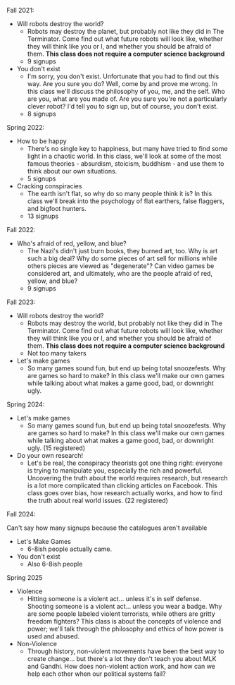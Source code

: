 Fall 2021:

 - Will robots destroy the world?
   - Robots may destroy the planet, but probably not like they did in The Terminator. Come find out what future robots will look like, whether they will think like you or I, and whether you should be afraid of them. **This class does not require a computer science background**
   - 9 signups
 - You don't exist
   - I'm sorry, you don't exist. Unfortunate that you had to find out this way. Are you sure you do? Well, come by and prove me wrong. In this class we'll discuss the philosophy of you, me, and the self. Who are you, what are you made of. Are you sure you're not a particularly clever robot? I'd tell you to sign up, but of course, you don't exist.
   - 8 signups

Spring 2022:

 - How to be happy
   - There's no single key to happiness, but many have tried to find some light in a chaotic world. In this class, we'll look at some of the most famous theories - absurdism, stoicism, buddhism - and use them to think about our own situations.
   - 5 signups
 - Cracking conspiracies
   - The earth isn't flat, so why do so many people think it is? In this class we'll break into the psychology of flat earthers, false flaggers, and bigfoot hunters.
   - 13 signups

Fall 2022:

 - Who's afraid of red, yellow, and blue?
   - The Nazi's didn't just burn books, they burned art, too. Why is art such a big deal? Why do some pieces of art sell for millions while others pieces are viewed as "degenerate"? Can video games be considered art, and ultimately, who are the people afraid of red, yellow, and blue?
   - 9 signups

Fall 2023:

 - Will robots destroy the world?
   - Robots may destroy the world, but probably not like they did in The Terminator. Come find out what future robots will look like, whether they will think like you or I, and whether you should be afraid of them. **This class does not require a computer science background**
   - Not too many takers
 - Let's make games
   - So many games sound fun, but end up being total snoozefests. Why are games so hard to make? In this class we'll make our own games while talking about what makes a game good, bad, or downright ugly.

Spring 2024:

 - Let's make games
   - So many games sound fun, but end up being total snoozefests. Why are games so hard to make? In this class we'll make our own games while talking about what makes a game good, bad, or downright ugly. (15 registered)
 - Do your own research!
   - Let's be real, the conspiracy theorists got one thing right: everyone is trying to manipulate you, especially the rich and powerful. Uncovering the truth about the world requires research, but research is a lot more complicated than clicking articles on Facebook. This class goes over bias, how research actually works, and how to find the truth about real world issues. (22 registered)

Fall 2024:

Can't say how many signups because the catalogues aren't available

 - Let's Make Games
	 - 6-8ish people actually came.
 - You don't exist
	 - Also 6-8ish people

Spring 2025

 - Violence
	 - Hitting someone is a violent act... unless it's in self defense. Shooting someone is a violent act... unless you wear a badge. Why are some people labeled violent terrorists, while others are gritty freedom fighters? This class is about the concepts of violence and power; we'll talk through the philosophy and ethics of how power is used and abused.
 - Non-Violence
	 - Through history, non-violent movements have been the best way to create change... but there's a lot they don't teach you about MLK and Gandhi. How does non-violent action work, and how can we help each other when our political systems fail?